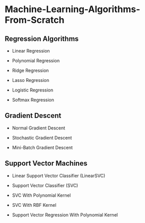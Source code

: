 # Machine-Learning-Algorithms-From-Scratch

## Regression Algorithms

- Linear Regression

- Polynomial Regression

- Ridge Regression

- Lasso Regression

- Logistic Regression

- Softmax Regression

## Gradient Descent

- Normal Gradient Descent

- Stochastic Gradient Descent

- Mini-Batch Gradient Descent

## Support Vector Machines

- Linear Support Vector Classifier (LinearSVC)

- Support Vector Classifier (SVC)

- SVC With Polynomial Kernel

- SVC With RBF Kernel

- Support Vector Regression With Polynomial Kernel
